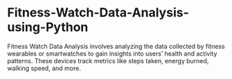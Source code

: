 # Fitness-Watch-Data-Analysis-using-Python
Fitness Watch Data Analysis involves analyzing the data collected by fitness wearables or smartwatches to gain insights into users’ health and activity patterns. These devices track metrics like steps taken, energy burned, walking speed, and more.

